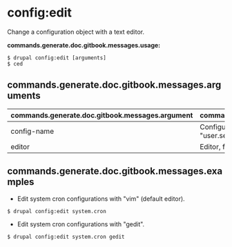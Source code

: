 # config:edit
Change a configuration object with a text editor.

**commands.generate.doc.gitbook.messages.usage:**
```
$ drupal config:edit [arguments]
$ ced  
```

## commands.generate.doc.gitbook.messages.arguments
commands.generate.doc.gitbook.messages.argument | commands.generate.doc.gitbook.messages.details
---------|-------------
config-name | Configuration object name, for example "user.settings".
editor | Editor, for example "vim" or "gedit".

## commands.generate.doc.gitbook.messages.examples
* Edit system cron configurations with "vim" (default editor).
```
$ drupal config:edit system.cron
```
* Edit system cron configurations with "gedit".
```
$ drupal config:edit system.cron gedit
```
